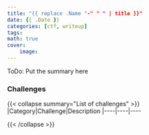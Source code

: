 ```yaml
---
title: "{{ replace .Name "-" " " | title }}"
date: {{ .Date }}
categories: [ctf, writeup]
tags:
math: true
cover:
    image:
---
```


ToDo: Put the summary here

<!--more-->


### Challenges
{{< collapse summary="List of challenges" >}}
|Category|Challenge|Description
|----|----|----

{{< /collapse >}}